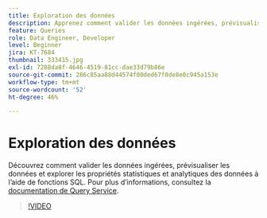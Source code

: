 ```yaml
---
title: Exploration des données
description: Apprenez comment valider les données ingérées, prévisualiser les données et explorer les propriétés statistiques et analytiques des données à lʼaide des fonctions SQL.
feature: Queries
role: Data Engineer, Developer
level: Beginner
jira: KT-7684
thumbnail: 333415.jpg
exl-id: 7288da8f-4646-4519-81cc-dae33d79b86e
source-git-commit: 286c85aa88d44574f00ded67f0de8e0c945a153e
workflow-type: tm+mt
source-wordcount: '52'
ht-degree: 46%

---
```


# Exploration des données

Découvrez comment valider les données ingérées, prévisualiser les données et explorer les propriétés statistiques et analytiques des données à l’aide de fonctions SQL. Pour plus d’informations, consultez la [documentation de Query Service](https://experienceleague.adobe.com/docs/experience-platform/query/home.html?lang=fr).

>[!VIDEO](https://video.tv.adobe.com/v/333415?learn=on&enablevpops)
